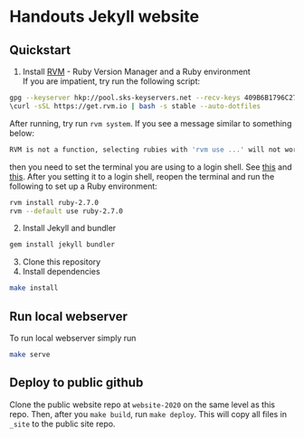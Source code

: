 # Handouts Jekyll website

## Quickstart

1. Install [RVM](https://rvm.io/install) - Ruby Version Manager and a Ruby environment  
If you are impatient, try run the following script:  

``` bash
gpg --keyserver hkp://pool.sks-keyservers.net --recv-keys 409B6B1796C275462A1703113804BB82D39DC0E3 7D2BAF1CF37B13E2069D6956105BD0E739499BDB
\curl -sSL https://get.rvm.io | bash -s stable --auto-dotfiles
```

After running, try run `rvm system`. If you see a message similar to something below:  

``` bash
RVM is not a function, selecting rubies with 'rvm use ...' will not work.
```

then you need to set the terminal you are using to a login shell. See [this](https://rvm.io/integration/gnome-terminal) and [this](https://stackoverflow.com/questions/9336596/rvm-installation-not-working-rvm-is-not-a-function).
After you setting it to a login shell, reopen the terminal and run the following to set up a Ruby environment:  

``` bash
rvm install ruby-2.7.0
rvm --default use ruby-2.7.0
```

2. Install Jekyll and bundler
```bash
gem install jekyll bundler
```
3. Clone this repository
4. Install dependencies
```bash
make install
```

## Run local webserver

To run local webserver simply run

```bash
make serve
```

## Deploy to public github
Clone the public website repo at `website-2020` on the same level as this repo. Then, after you `make build`, run `make deploy`. This will copy all files in `_site` to the public site repo.
